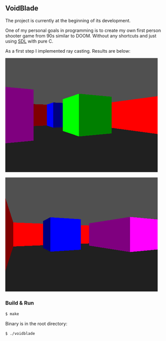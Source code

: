 ## VoidBlade

The project is currently at the beginning of its development.

One of my personal goals in programming is to create my own first person shooter game from 90s similar to DOOM. Without any shortcuts and just using [SDL](https://github.com/libsdl-org/SDL) with pure C.

As a first step I implemented ray casting. Results are below:

![raycast result 1](./screen/raycast_1.png)

![raycast result 2](./screen/raycast_2.png)

### Build & Run

```bash
$ make
```

Binary is in the root directory:

```bash
$ ./voidblade
```
